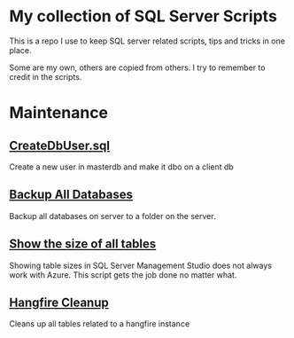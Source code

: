 # My collection of SQL Server Scripts

This is a repo I use to keep SQL server related scripts, tips and tricks in one place.

Some are my own, others are copied from others. I try to remember to credit in the scripts.

# Maintenance

## [CreateDbUser.sql](https://github.com/kjlibsol/sql-server-scripts/blob/master/CreateDbUser.sql)

Create a new user in masterdb and make it dbo on a client db

## [Backup All Databases](https://github.com/kjlibsol/sql-server-scripts/blob/master/Backup_All_Databases.sql)

Backup all databases on server to a folder on the server.
 
## [Show the size of all tables](https://github.com/kjlibsol/sql-server-scripts/blob/master/TableSizes.sql)

Showing table sizes in SQL Server Management Studio does not always work with Azure. This script gets the job done no matter what.

## [Hangfire Cleanup](https://github.com/kjlibsol/sql-server-scripts/blob/master/CleanupHangfire.sql)

Cleans up all tables related to a hangfire instance

